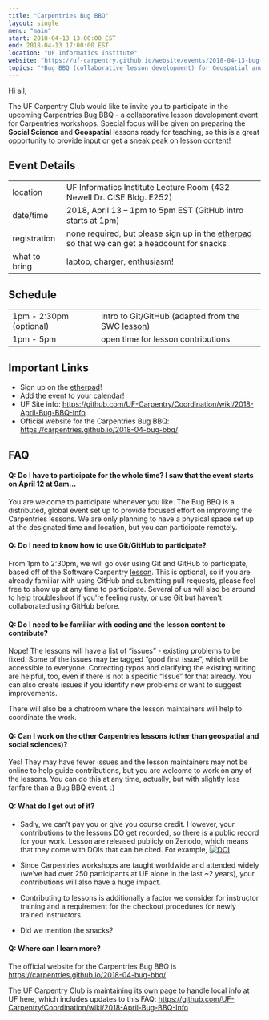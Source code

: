 ```yaml
---
title: "Carpentries Bug BBQ"
layout: single
menu: "main"
start: 2018-04-13 13:00:00 EST
end: 2018-04-13 17:00:00 EST
location: "UF Informatics Institute"
website: "https://uf-carpentry.github.io/website/events/2018-04-13-bug-bbq/"
topics: "*Bug BBQ (collaborative lesson development) for Geospatial and Social Science Lessons*"
---
```

Hi all,

The UF Carpentry Club would like to invite you to participate in the upcoming Carpentries Bug BBQ - a collaborative lesson development event for Carpentries workshops. Special focus will be given on preparing the **Social Science** and **Geospatial** lessons ready for teaching, so this is a great opportunity to provide input or get a sneak peak on lesson content!

## Event Details

|   |   |
|---|---|
|location | UF Informatics Institute Lecture Room (432 Newell Dr. CISE Bldg. E252)|
|date/time | 2018, April 13 – 1pm to 5pm EST (GitHub intro starts at 1pm)|
|registration | none required, but please sign up in the [etherpad](http://pad.software-carpentry.org/2018-04-13-Bug-BBQ)  so that we can get a headcount for snacks|
|what to bring | laptop, charger, enthusiasm!|

## Schedule

|   |   |
|---|---|
|1pm - 2:30pm (optional) | Intro to Git/GitHub (adapted from the SWC [lesson](https://swcarpentry.github.io/git-novice/))|
|1pm - 5pm  | open time for lesson contributions|

## Important Links
* Sign up on the [etherpad](http://pad.software-carpentry.org/2018-04-13-Bug-BBQ)!
* Add the [event](https://calendar.google.com/event?action=TEMPLATE&tmeid=MDhsZGxzMWFlMHRqY3RiaGRxaXB1b29ic3QgbGhvcGl0YWxpZmllZEBt&tmsrc=lhopitalified%40gmail.com) to your calendar!
* UF Site info: https://github.com/UF-Carpentry/Coordination/wiki/2018-April-Bug-BBQ-Info
* Official website for the Carpentries Bug BBQ: https://carpentries.github.io/2018-04-bug-bbq/

## FAQ
#### Q: Do I have to participate for the whole time? I saw that the event starts on April 12 at 9am…

You are welcome to participate whenever you like. The Bug BBQ is a distributed, global event set up to provide focused effort on improving the Carpentries lessons. We are only planning to have a physical space set up at the designated time and location, but you can participate remotely.

#### Q: Do I need to know how to use Git/GitHub to participate?

From 1pm to 2:30pm, we will go over using Git and GitHub to participate, based off of the Software Carpentry [lesson](https://swcarpentry.github.io/git-novice/). This is optional, so if you are already familiar with using GitHub and submitting pull requests, please feel free to show up at any time to participate. Several of us will also be around to help troubleshoot if you're feeling rusty, or use Git but haven't collaborated using GitHub before.

#### Q: Do I need to be familiar with coding and the lesson content to contribute?

Nope! The lessons will have a list of “issues” - existing problems to be fixed. Some of the issues may be tagged “good first issue”, which will be accessible to everyone. Correcting typos and clarifying the existing writing are helpful, too, even if there is not a specific “issue” for that already. You can also create issues if you identify new problems or want to suggest improvements.

There will also be a chatroom where the lesson maintainers will help to coordinate the work.

#### Q: Can I work on the other Carpentries lessons (other than geospatial and social sciences)?

Yes! They may have fewer issues and the lesson maintainers may not be online to help guide contributions, but you are welcome to work on any of the lessons. You can do this at any time, actually, but with slightly less fanfare than a Bug BBQ event. :)

#### Q: What do I get out of it?

* Sadly, we can’t pay you or give you course credit. However, your contributions to the lessons DO get recorded, so there is a public record for your work. Lesson are released publicly on Zenodo, which means that they come with DOIs that can be cited. For example, [![DOI](https://zenodo.org/badge/DOI/10.5281/zenodo.838762.svg)](https://doi.org/10.5281/zenodo.838762)

* Since Carpentries workshops are taught worldwide and attended widely (we’ve had over 250 participants at UF alone in the last ~2 years), your contributions will also have a huge impact.

* Contributing to lessons is additionally a factor we consider for instructor training and a requirement for the checkout procedures for newly trained instructors.

* Did we mention the snacks?

#### Q: Where can I learn more?

The official website for the Carpentries Bug BBQ is https://carpentries.github.io/2018-04-bug-bbq/

The UF Carpentry Club is maintaining its own page to handle local info at UF here, which includes updates to this FAQ:
https://github.com/UF-Carpentry/Coordination/wiki/2018-April-Bug-BBQ-Info
